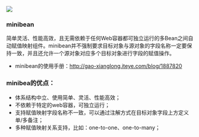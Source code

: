 ![](http://dl.iteye.com/upload/picture/pic/133977/67b3a40c-1c07-3f29-aaf8-dc09e6a4b127.jpg)
### minibean
简单灵活、性能高效，且无需依赖于任何Web容器都可独立运行的多Bean之间自动赋值映射组件。minibean并不强制要求目标对象与源对象的字段名称一定要保持一致，并且还允许一个源对象对应多个目标对象进行字段的赋值操作。<br>

- minibean的使用手册：http://gao-xianglong.iteye.com/blog/1887820<br>

### minibea的优点：
- 体系结构中立、使用简单、灵活、性能高效；
- 不依赖于特定的web容器，可独立运行；
- 支持赋值映射字段名称不一致，可以通过注解方式在目标对象字段上方定义单/多备注；
- 多种赋值映射关系支持，比如：one-to-one、one-to-many；
